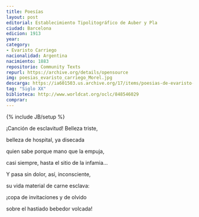 ```yaml
---
title: Poesías
layout: post
editorial: Establecimiento Tipolitográfico de Auber y Pla
ciudad: Barcelona 
edicion: 1913
year: 
category: 
- Evaristo Carriego
nacionalidad: Argentina
nacimiento: 1883
repositorio: Community Texts
repurl: https://archive.org/details/opensource
img: poesias_evaristo_carriego_Morel.jpg
descarga: https://ia601503.us.archive.org/17/items/poesias-de-evaristo-carriego/Poes%C3%ADas%20de%20Evaristo%20Carriego.pdf 
tag: "Siglo XX"
biblioteca: http://www.worldcat.org/oclc/848546029
comprar: 
---
```

{% include JB/setup %}

¡Canción de esclavitud! Belleza triste, 
 
belleza de hospital, ya disecada
 
quien sabe porque mano que la empuja,
 
casi siempre, hasta el sitio de la infamia...
 
Y pasa sin dolor, así, inconsciente, 
 
su vida material de carne esclava: 
 
¡copa de invitaciones y de olvido
 
sobre el hastiado bebedor volcada!

